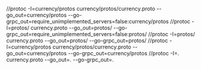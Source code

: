 //protoc -I=currency/protos currency/protos/currency.proto --go_out=currency/protos --go-grpc_out=require_unimplemented_servers=false:currency/protos
//protoc -I=protos/ currency.proto --go_out=protos/ --go-grpc_out=require_unimplemented_servers=false:protos/
//protoc -I=protos/ currency.proto --go_out=protos/ --go-grpc_out=protos/
//protoc -I=currency/protos currency/protos/currency.proto --go_out=currency/protos --go-grpc_out=currency/protos
//protoc -I=. currency.proto --go_out=. --go-grpc_out=.